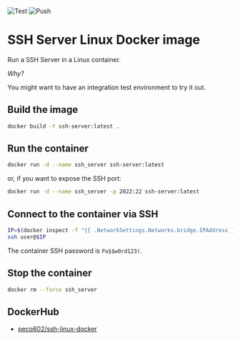 ![Test](https://github.com/Peco602/ssh-linux-docker/actions/workflows/test.yml/badge.svg)
![Push](https://github.com/Peco602/ssh-linux-docker/actions/workflows/push.yml/badge.svg)

# SSH Server Linux Docker image

Run a SSH Server in a Linux container.

*Why?*

You might want to have an integration test environment to try it out.

## Build the image

```bash
docker build -t ssh-server:latest .
```

## Run the container

```bash
docker run -d --name ssh_server ssh-server:latest
```

or, if you want to expose the SSH port:

```bash
docker run -d --name ssh_server -p 2022:22 ssh-server:latest
```

## Connect to the container via SSH

```bash
IP=$(docker inspect -f "{{ .NetworkSettings.Networks.bridge.IPAddress }}" ssh_server)
ssh user@$IP
```

The container SSH password is `Pa$$w0rd123!`.

## Stop the container

```bash
docker rm --force ssh_server
```

## DockerHub

- [peco602/ssh-linux-docker](https://hub.docker.com/r/peco602/ssh-linux-docker)
